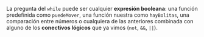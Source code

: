 La pregunta del `while` puede ser cualquier **expresión booleana**: una función predefinida como `puedeMover`, una función nuestra como `hayBolitas`, una comparación entre números o cualquiera de las anteriores combinada con alguno de los **conectivos lógicos** que ya vimos (`not`, `&&`, `||`).